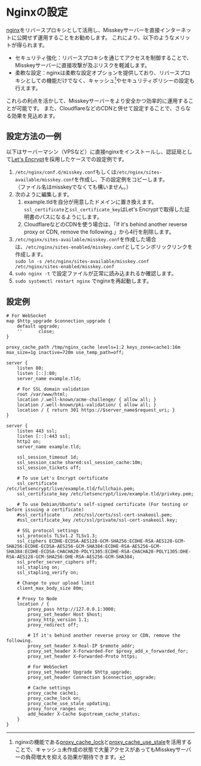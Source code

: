 # Nginxの設定

[nginx](https://nginx.org/)をリバースプロキシとして活用し、Misskeyサーバーを直接インターネットに公開せず運用することをお勧めします。
これにより、以下のようなメリットが得られます。

- セキュリティ強化：リバースプロキシを通じてアクセスを制御することで、Misskeyサーバーに直接攻撃が及ぶリスクを軽減します。
- 柔軟な設定：nginxは柔軟な設定オプションを提供しており、リバースプロキシとしての機能だけでなく、キャッシュ[^1]やセキュリティポリシーの設定も行えます。

これらの利点を活かして、Misskeyサーバーをより安全かつ効率的に運用することが可能です。
また、CloudflareなどのCDNと併せて設定することで、さらなる効果を見込めます。

[^1]: nginxの機能である[proxy_cache_lock](http://nginx.org/en/docs/http/ngx_http_proxy_module.html#proxy_cache_lock)と[proxy_cache_use_stale](http://nginx.org/en/docs/http/ngx_http_proxy_module.html#proxy_cache_use_stale)を活用することで、キャッシュ未作成の状態で大量アクセスがあってもMisskeyサーバーの負荷増大を抑える効果が期待できます。

## 設定方法の一例

以下はサーバーマシン（VPSなど）に直接nginxをインストールし、認証局として[Let's Encrypt](https://letsencrypt.org/)を採用したケースでの設定例です。

1. `/etc/nginx/conf.d/misskey.conf`もしくは`/etc/nginx/sites-available/misskey.conf`を作成し、下の設定例をコピーします。\
   （ファイル名はmisskeyでなくても構いません。）
2. 次のように編集します。
   1. example.tldを自分が用意したドメインに置き換えます。\
     `ssl_certificate`と`ssl_certificate_key`はLet's Encryptで取得した証明書のパスになるようにします。
	 2. CloudflareなどのCDNを使う場合は、「If it's behind another reverse proxy or CDN, remove the following.」から4行を削除します。
3. `/etc/nginx/sites-available/misskey.conf`を作成した場合は、`/etc/nginx/sites-enabled/misskey.conf`としてシンボリックリンクを作成します。\
   `sudo ln -s /etc/nginx/sites-available/misskey.conf /etc/nginx/sites-enabled/misskey.conf`
4. `sudo nginx -t` で設定ファイルが正常に読み込まれるか確認します。
5. `sudo systemctl restart nginx` でnginxを再起動します。

## 設定例

```nginx
# For WebSocket
map $http_upgrade $connection_upgrade {
    default upgrade;
    ''      close;
}

proxy_cache_path /tmp/nginx_cache levels=1:2 keys_zone=cache1:16m max_size=1g inactive=720m use_temp_path=off;

server {
    listen 80;
    listen [::]:80;
    server_name example.tld;

    # For SSL domain validation
    root /var/www/html;
    location /.well-known/acme-challenge/ { allow all; }
    location /.well-known/pki-validation/ { allow all; }
    location / { return 301 https://$server_name$request_uri; }
}

server {
    listen 443 ssl;
    listen [::]:443 ssl;
    http2 on;
    server_name example.tld;

    ssl_session_timeout 1d;
    ssl_session_cache shared:ssl_session_cache:10m;
    ssl_session_tickets off;

    # To use Let's Encrypt certificate
    ssl_certificate     /etc/letsencrypt/live/example.tld/fullchain.pem;
    ssl_certificate_key /etc/letsencrypt/live/example.tld/privkey.pem;

    # To use Debian/Ubuntu's self-signed certificate (For testing or before issuing a certificate)
    #ssl_certificate     /etc/ssl/certs/ssl-cert-snakeoil.pem;
    #ssl_certificate_key /etc/ssl/private/ssl-cert-snakeoil.key;

    # SSL protocol settings
    ssl_protocols TLSv1.2 TLSv1.3;
    ssl_ciphers ECDHE-ECDSA-AES128-GCM-SHA256:ECDHE-RSA-AES128-GCM-SHA256:ECDHE-ECDSA-AES256-GCM-SHA384:ECDHE-RSA-AES256-GCM-SHA384:ECDHE-ECDSA-CHACHA20-POLY1305:ECDHE-RSA-CHACHA20-POLY1305:DHE-RSA-AES128-GCM-SHA256:DHE-RSA-AES256-GCM-SHA384;
    ssl_prefer_server_ciphers off;
    ssl_stapling on;
    ssl_stapling_verify on;

    # Change to your upload limit
    client_max_body_size 80m;

    # Proxy to Node
    location / {
        proxy_pass http://127.0.0.1:3000;
        proxy_set_header Host $host;
        proxy_http_version 1.1;
        proxy_redirect off;

        # If it's behind another reverse proxy or CDN, remove the following.
        proxy_set_header X-Real-IP $remote_addr;
        proxy_set_header X-Forwarded-For $proxy_add_x_forwarded_for;
        proxy_set_header X-Forwarded-Proto https;

        # For WebSocket
        proxy_set_header Upgrade $http_upgrade;
        proxy_set_header Connection $connection_upgrade;

        # Cache settings
        proxy_cache cache1;
        proxy_cache_lock on;
        proxy_cache_use_stale updating;
        proxy_force_ranges on;
        add_header X-Cache $upstream_cache_status;
    }
}
```
